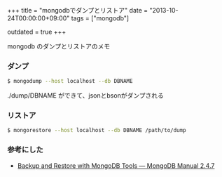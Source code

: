 +++
title = "mongodbでダンプとリストア"
date = "2013-10-24T00:00:00+09:00"
tags = ["mongodb"]

outdated = true
+++

mongodb のダンプとリストアのメモ

### ダンプ

```bash
$ mongodump --host localhost --db DBNAME
```

./dump/DBNAME ができて、jsonとbsonがダンプされる

### リストア

```bash
$ mongorestore --host localhost --db DBNAME /path/to/dump
```

### 参考にした

- [Backup and Restore with MongoDB Tools — MongoDB Manual 2.4.7](http://docs.mongodb.org/manual/tutorial/backup-databases-with-binary-database-dumps/)